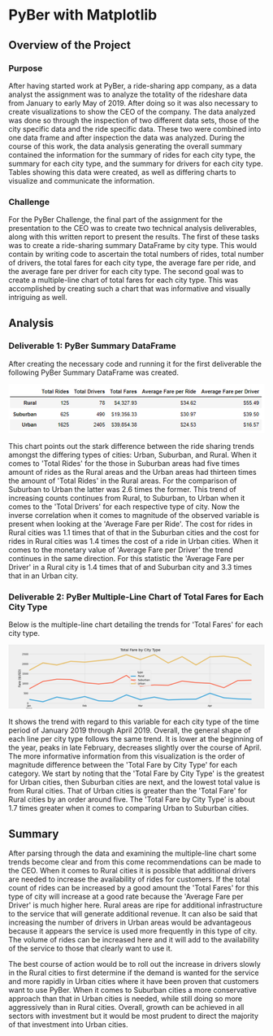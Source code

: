 # PyBer with Matplotlib

## Overview of the Project

### Purpose

After having started work at PyBer, a ride-sharing app company, as a data analyst the assignment was to analyze the totality of the rideshare data from January to early May of 2019. After doing so it was also necessary to create visualizations to show the CEO of the company. The data analyzed was done so through the inspection of two different data sets, those of the city specific data and the ride specific data. These two were combined into one data frame and after inspection the data was analyzed. During the course of this work, the data analysis generating the overall summary contained the information for the summary of rides for each city type, the summary for each city type, and the summary for drivers for each city type. Tables showing this data were created, as well as differing charts to visualize and communicate the information.

### Challenge

For the PyBer Challenge, the final part of the assignment for the presentation to the CEO was to create two technical analysis  deliverables, along with this written report to present the results. The first of these tasks was to create a ride-sharing summary DataFrame by city type. This would contain by writing code to ascertain the total numbers of rides, total number of drivers, the total fares for each city type, the average fare per ride, and the average fare per driver for each city type. The second goal was to create a multiple-line chart of total fares for each city type. This was accomplished by creating such a chart that was informative and visually intriguing as well.


## Analysis

### Deliverable 1: PyBer Summary DataFrame

After creating the necessary code and running it for the first deliverable the following PyBer Summary DataFrame was created.

![This is and image](https://github.com/johnjphenom/week5_matplotlib_hw/blob/main/Resources/PyBer_Challenge_Deliverable_1.png)

This chart points out the stark difference between the ride sharing trends amongst the differing types of cities: Urban, Suburban, and Rural. When it comes to 'Total Rides' for the those in Suburban areas had five times amount of rides as the Rural areas and the Urban areas had thirteen times the amount of 'Total Rides' in the Rural areas. For the comparison of Suburban to Urban the latter was 2.6 times the former. This trend of increasing counts continues from Rural, to Suburban, to Urban when it comes to the 'Total Drivers' for each respective type of city. Now the inverse correlation when it comes to magnitude of the observed variable is present when looking at the 'Average Fare per Ride'. The cost for rides in Rural cities was 1.1 times that of that in the Suburban cities and the cost for rides in Rural cities was 1.4  times the cost of a ride in Urban cities. When it comes to the monetary value of 'Average Fare per Driver' the trend continues in the same direction. For this statistic the 'Average Fare per Driver' in a Rural city is 1.4 times that of and Suburban city and 3.3 times that in an Urban city.

### Deliverable 2: PyBer Multiple-Line Chart of Total Fares for Each City Type

Below is the multiple-line chart detailing the trends for 'Total Fares' for each city type. 

![This is and image](https://github.com/johnjphenom/week5_matplotlib_hw/blob/main/analysis/PyBer_fare_summary.png)

It shows the trend with regard to this variable for each city type of the time period of January 2019 through April 2019. Overall, the general shape of each line per city type follows the same trend. It is lower at the beginning of the year, peaks in late February, decreases slightly over the course of April. The more informative information from this visualization is the order of magnitude difference between the 'Total Fare by City Type' for each category. We start by noting that the 'Total Fare by City Type' is the greatest for Urban cities, then Suburban cities are next, and the lowest total value is from Rural cities. That of Urban cities is greater than the 'Total Fare' for Rural cities by an order around five. The 'Total Fare by City Type' is about 1.7 times greater when it comes to comparing Urban to Suburban cities.  


## Summary

After parsing through the data and examining the multiple-line chart some trends become clear and from this come recommendations can be made to the CEO. When it comes to Rural cities it is possible that additional drivers are needed to increase the availability of rides for customers. If the total count of rides can be increased by a good amount the 'Total Fares' for this type of city will increase at a good rate because the 'Average Fare per Driver' is much higher here. Rural areas are ripe for additional infrastructure to the service that will generate additional revenue. It can also be said that increasing the number of drivers in Urban areas would be advantageous because it appears the service is used more frequently in this type of city. The volume of rides can be increased here and it will add to the availability of the service to those that clearly want to use it. 

The best course of action would be to roll out the increase in drivers slowly in the Rural cities to first determine if the demand is wanted for the service and more rapidly in Urban cities where it have been proven that customers want to use PyBer. When it comes to Suburban cities a more conservative approach than that in Urban cities is needed, while still doing so more aggressively than in Rural cities. Overall, growth can be achieved in all sectors with investment but it would be most prudent to direct the majority of that investment into Urban cities.
